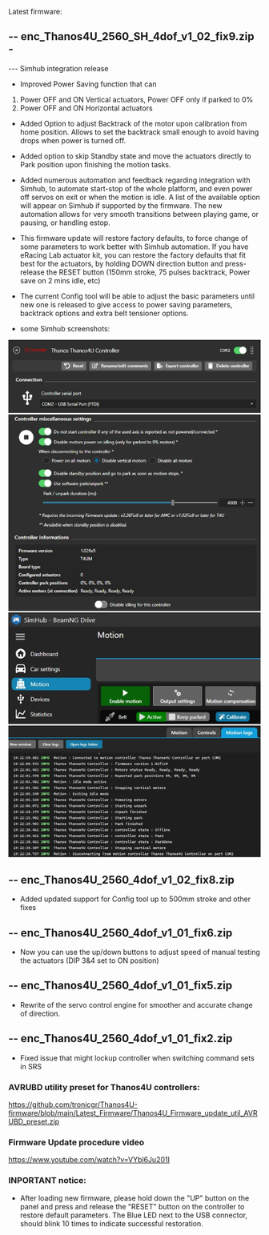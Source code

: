 Latest firmware:

-- enc_Thanos4U_2560_SH_4dof_v1_02_fix9.zip - 
--------------------------------------------------
--- Simhub integration release
- Improved Power Saving function that can
 1. Power OFF and ON Vertical actuators, Power OFF only if parked to 0% 
 2. Power OFF and ON Horizontal actuators

- Added Option to adjust Backtrack of the motor upon calibration from home position. Allows to set the backtrack small enough to avoid having drops when power is turned off.
- Added option to skip Standby state and move the actuators directly to Park position upon finishing the motion tasks.
- Added numerous automation and feedback regarding integration with Simhub, to automate start-stop of the whole platform, and even power off servos on exit or when the motion is idle. A list of the available option will appear on Simhub if supported by the firmware. The new automation allows for very smooth transitions between playing game, or pausing, or handling estop.

- This firmware update will restore factory defaults, to force change of some parameters to work better with Simhub automation. If you have eRacing Lab actuator kit, you can restore the factory defaults that fit best for the actuators, by holding DOWN direction button and press-release the RESET button (150mm stroke, 75 pulses backtrack, Power save on 2 mins idle, etc) 

- The current Config tool will be able to adjust the basic parameters until new one is released to give access to power saving parameters, backtrack options and extra belt tensioner options.

- some Simhub screenshots:
  
  
![Alt Text](https://github.com/tronicgr/Thanos4U-firmware/blob/main/Latest_Firmware/media/Thanos4U_SH_screen1.jpg)
![Alt Text](https://github.com/tronicgr/Thanos4U-firmware/blob/main/Latest_Firmware/media/Thanos4U_SH_screen2.jpg)
![Alt Text](https://github.com/tronicgr/Thanos4U-firmware/blob/main/Latest_Firmware/media/Thanos4U_SH_screen3.jpg)
![Alt Text](https://github.com/tronicgr/Thanos4U-firmware/blob/main/Latest_Firmware/media/Thanos4U_SH_screen4.jpg)  

-- enc_Thanos4U_2560_4dof_v1_02_fix8.zip 
--------------------------------------------------
- Added updated support for Config tool up to 500mm stroke and other fixes

-- enc_Thanos4U_2560_4dof_v1_01_fix6.zip 
--------------------------------------------------
- Now you can use the up/down buttons to adjust speed of manual testing the actuators (DIP 3&4 set to ON position)


-- enc_Thanos4U_2560_4dof_v1_01_fix5.zip 
--------------------------------------------------
- Rewrite of the servo control engine for smoother and accurate change of direction.


-- enc_Thanos4U_2560_4dof_v1_01_fix2.zip 
--------------------------------------------------
- Fixed issue that might lockup controller when switching command sets in SRS


### AVRUBD utility preset for Thanos4U controllers:
https://github.com/tronicgr/Thanos4U-firmware/blob/main/Latest_Firmware/Thanos4U_Firmware_update_util_AVRUBD_preset.zip

### Firmware Update procedure video
https://www.youtube.com/watch?v=VYbl6Ju201I

### INPORTANT notice:
- After loading new firmware, please hold down the "UP" button on the panel and press and release the "RESET" button on the controller to restore default parameters. The Blue LED next to the USB connector, should blink 10 times to indicate successful restoration.



